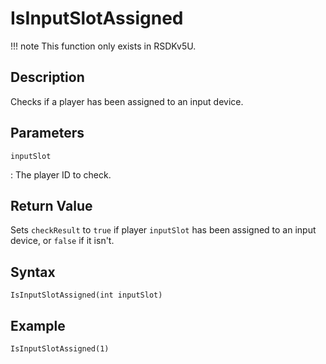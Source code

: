 # IsInputSlotAssigned

!!! note
    This function only exists in RSDKv5U.

## Description
Checks if a player has been assigned to an input device.

## Parameters
`inputSlot`

:   The player ID to check.

## Return Value
Sets `checkResult` to `true` if player `inputSlot` has been assigned to an input device, or `false` if it isn't.

## Syntax
```
IsInputSlotAssigned(int inputSlot)
```

## Example
```
IsInputSlotAssigned(1)
```